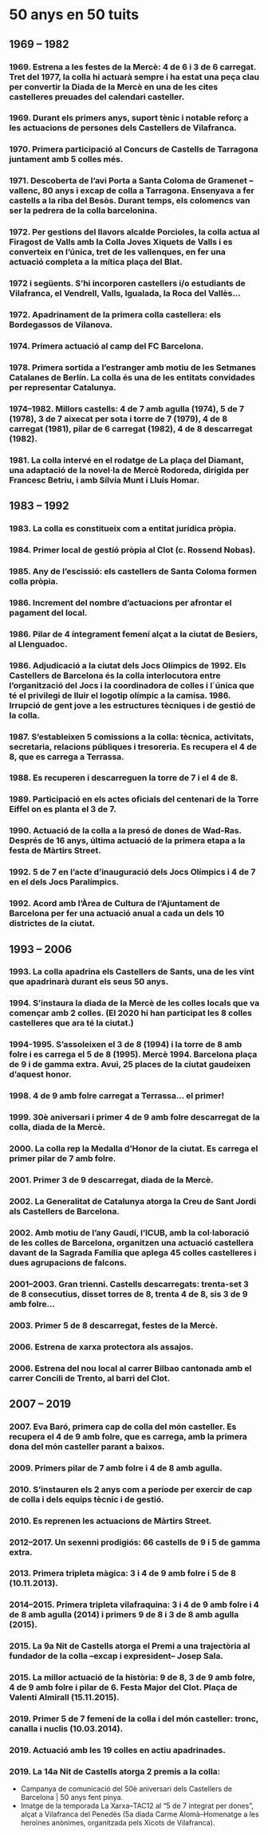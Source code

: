 # 50 anys <span>en 50 tuits</span>

## 1969 – 1982 

### <span>1969.</span> Estrena a les festes de la Mercè: 4 de 6 i 3 de 6 carregat. Tret del 1977, la colla hi actuarà sempre i ha estat una peça clau per convertir la Diada de la Mercè en una de les cites castelleres preuades del calendari casteller.

### <span>1969.</span> Durant els primers anys, suport tènic i notable reforç a les actuacions de persones dels Castellers de Vilafranca.

### <span>1970.</span> Primera participació al Concurs de Castells de Tarragona juntament amb 5 colles més.

### <span>1971.</span> Descoberta de l’avi Porta a Santa Coloma de Gramenet –vallenc, 80 anys i excap de colla a Tarragona. Ensenyava a fer castells a la riba del Besòs. Durant temps, els colomencs van ser la pedrera de la colla barcelonina.

### <span>1972.</span> Per gestions del llavors alcalde Porcioles, la colla actua al Firagost de Valls amb la Colla Joves Xiquets de Valls i es converteix en l’única, tret de les vallenques, en fer una actuació completa a la mítica plaça del Blat.

### <span>1972 i següents.</span> S’hi incorporen castellers i/o estudiants de Vilafranca, el Vendrell, Valls, Igualada, la Roca del Vallès...

### <span>1972.</span> Apadrinament de la primera colla castellera: els Bordegassos de Vilanova. 

### <span>1974.</span> Primera actuació al camp del FC Barcelona. 

### <span>1978.</span> Primera sortida a l’estranger amb motiu de les Setmanes Catalanes de Berlín. La colla és una de les entitats convidades per representar Catalunya.

### <span>1974–1982.</span> Millors castells: 4 de 7 amb agulla (1974), 5 de 7 (1978), 3 de 7 aixecat per sota i torre de 7 (1979), 4 de 8 carregat (1981), pilar de 6 carregat (1982), 4 de 8 descarregat (1982). 

### <span>1981.</span> La colla intervé en el rodatge de La plaça del Diamant, una adaptació de la novel·la de Mercè Rodoreda, dirigida per Francesc Betriu, i amb Sílvia Munt i Lluís Homar.

## 1983 – 1992

### <span>1983.</span> La colla es constitueix com a entitat jurídica pròpia.

### <span>1984.</span> Primer local de gestíó pròpia al Clot (c. Rossend Nobas).

### <span>1985.</span> Any de l’escissió: els castellers de Santa Coloma formen colla pròpia.

### <span>1986.</span> Increment del nombre d’actuacions per afrontar el pagament del local.

### <span>1986.</span> Pilar de 4 íntegrament femení alçat a la ciutat de Besiers, al Llenguadoc.

### <span>1986.</span> Adjudicació a la ciutat dels Jocs Olímpics de 1992. Els Castellers de Barcelona és la colla interlocutora entre l’organització del Jocs i la coordinadora de colles i l´única que té el privilegi de lluir el logotip olímpic a la camisa. 1986. Irrupció de gent jove a les estructures tècniques i de gestió de la colla.

### <span>1987.</span> S’estableixen 5 comissions a la colla: tècnica, activitats, secretaria, relacions públiques i tresoreria. Es recupera el 4 de 8, que es carrega a Terrassa.

### <span>1988.</span> Es recuperen i descarreguen la torre de 7 i el 4 de 8.

### <span>1989.</span> Participació en els actes oficials del centenari de la Torre Eiffel on es planta el 3 de 7.

### <span>1990.</span> Actuació de la colla a la presó de dones de Wad-Ras. Després de 16 anys, última actuació de la primera etapa a la festa de Màrtirs Street.

### <span>1992.</span> 5 de 7 en l’acte d’inauguració dels Jocs Olímpics i 4 de 7 en el dels Jocs Paralímpics.

### <span>1992.</span> Acord amb l’Àrea de Cultura de l’Ajuntament de Barcelona per fer una actuació anual a cada un dels 10 districtes de la ciutat.

## 1993 – 2006

### <span>1993.</span> La colla apadrina els Castellers de Sants, una de les vint que apadrinarà durant els seus 50 anys.

### <span>1994.</span> S’instaura la diada de la Mercè de les colles locals que va començar amb 2 colles. (El 2020 hi han participat les 8 colles castelleres que ara té la ciutat.)

### <span>1994-1995.</span> S’assoleixen el 3 de 8 (1994) i la torre de 8 amb folre i es carrega el 5 de 8 (1995). Mercè 1994. Barcelona plaça de 9 i de gamma extra. Avui, 25 places de la ciutat gaudeixen d’aquest honor.

### <span>1998.</span> 4 de 9 amb folre carregat a Terrassa… el primer!

### <span>1999.</span> 30è aniversari i primer 4 de 9 amb folre descarregat de la colla, diada de la Mercè.

### <span>2000.</span> La colla rep la Medalla d’Honor de la ciutat. Es carrega el primer pilar de 7 amb folre.

### <span>2001.</span> Primer 3 de 9 descarregat, diada de la Mercè.

### <span>2002.</span> La Generalitat de Catalunya atorga la Creu de Sant Jordi als Castellers de Barcelona.

### <span>2002.</span> Amb motiu de l’any Gaudí, l’ICUB, amb la col·laboració de les colles de Barcelona, organitzen una actuació castellera davant de la Sagrada Família que aplega 45 colles castelleres i dues agrupacions de falcons.

### <span>2001–2003.</span> Gran trienni. Castells descarregats: trenta-set 3 de 8 consecutius, disset torres de 8, trenta 4 de 8, sis 3 de 9 amb folre...

### <span>2003.</span> Primer 5 de 8 descarregat, festes de la Mercè.

### <span>2006.</span> Estrena de xarxa protectora als assajos.

### <span>2006.</span> Estrena del nou local al carrer Bilbao cantonada amb el carrer Concili de Trento, al barri del Clot.

## 2007 – 2019

### <span>2007.</span> Eva Baró, primera cap de colla del món casteller. Es recupera el 4 de 9 amb folre, que es carrega, amb la primera dona del món casteller parant a baixos.

### <span>2009.</span> Primers pilar de 7 amb folre i 4 de 8 amb agulla.

### <span>2010.</span> S’instauren els 2 anys com a període per exercir de cap de colla i dels equips tècnic i de gestió.
### <span>2010.</span> Es reprenen les actuacions de Màrtirs Street.

### <span>2012–2017.</span> Un sexenni prodigiós: 66 castells de 9 i 5 de gamma extra.

### <span>2013.</span> Primera tripleta màgica: 3 i 4 de 9 amb folre i 5 de 8 (10.11.2013).

### <span>2014–2015.</span> Primera tripleta vilafraquina: 3 i 4 de 9 amb folre i 4 de 8 amb agulla (2014) i primers 9 de 8 i 3 de 8 amb agulla (2015).

### <span>2015.</span> La 9a Nit de Castells atorga el Premi a una trajectòria al fundador de la colla –excap i expresident– Josep Sala.

### <span>2015.</span> La millor actuació de la història: 9 de 8, 3 de 9 amb folre, 4 de 9 amb folre i pilar de 6. Festa Major del Clot. Plaça de Valentí Almirall (15.11.2015).

### <span>2019.</span> Primer 5 de 7 femení de la colla i del món casteller: tronc, canalla i nuclis (10.03.2014).

### <span>2019.</span> Actuació amb les 19 colles en actiu apadrinades.

### <span>2019.</span> La 14a Nit de Castells atorga 2 premis a la colla:

- Campanya de comunicació del 50è aniversari dels Castellers de Barcelona | 50 anys fent pinya.
- Imatge de la temporada La Xarxa–TAC12 al “5 de 7 integrat per dones”, alçat a Vilafranca del Penedès (5a diada Carme Alomà–Homenatge a les heroïnes anònimes, organitzada pels Xicots de Vilafranca).
